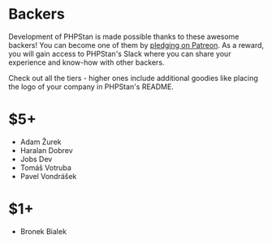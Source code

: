 # Backers

Development of PHPStan is made possible thanks to these awesome backers!
You can become one of them by [pledging on Patreon](https://www.patreon.com/phpstan).
As a reward, you will gain access to PHPStan's Slack where you can share
your experience and know-how with other backers.

Check out all the tiers - higher ones include additional goodies like placing
the logo of your company in PHPStan's README.

# $5+

* Adam Žurek
* Haralan Dobrev
* Jobs Dev
* Tomáš Votruba
* Pavel Vondrášek

# $1+

* Bronek Bialek
